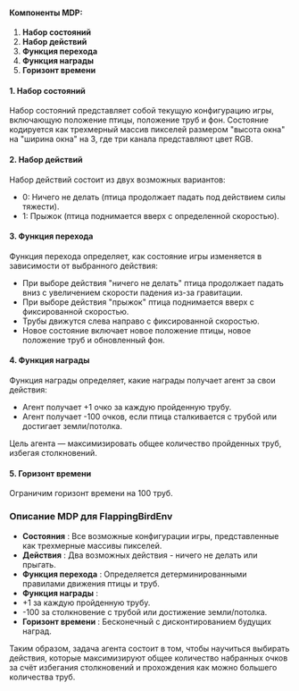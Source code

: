 
#### Компоненты MDP:

1. **Набор состояний**
2. **Набор действий**
3. **Функция перехода**
4. **Функция награды**
5. **Горизонт времени**

#### 1. Набор состояний

Набор состояний представляет собой текущую конфигурацию игры, включающую положение птицы, положение труб и фон. Состояние кодируется как трехмерный массив пикселей размером "высота окна" на "ширина окна" на 3, где три канала представляют цвет RGB.

#### 2. Набор действий

Набор действий состоит из двух возможных вариантов:

* 0: Ничего не делать (птица продолжает падать под действием силы тяжести).
* 1: Прыжок (птица поднимается вверх с определенной скоростью).

#### 3. Функция перехода

Функция перехода определяет, как состояние игры изменяется в зависимости от выбранного действия:

* При выборе действия "ничего не делать" птица продолжает падать вниз с увеличением скорости падения из-за гравитации.
* При выборе действия "прыжок" птица поднимается вверх с фиксированной скоростью.
* Трубы движутся слева направо с фиксированной скоростью.
* Новое состояние включает новое положение птицы, новое положение труб и обновленный фон.

#### 4. Функция награды

Функция награды определяет, какие награды получает агент за свои действия:

* Агент получает +1 очко за каждую пройденную трубу.
* Агент получает -100 очков, если птица сталкивается с трубой или достигает земли/потолка.

Цель агента — максимизировать общее количество пройденных труб, избегая столкновений.

#### 5. Горизонт времени

Ограничим горизонт времени на 100 труб.

### Описание MDP для FlappingBirdEnv

* **Состояния** : Все возможные конфигурации игры, представленные как трехмерные массивы пикселей.
* **Действия** : Два возможных действия - ничего не делать или прыгать.
* **Функция перехода** : Определяется детерминированными правилами движения птицы и труб.
* **Функция награды** :
* +1 за каждую пройденную трубу.
* -100 за столкновение с трубой или достижение земли/потолка.
* **Горизонт времени** : Бесконечный с дисконтированием будущих наград.

Таким образом, задача агента состоит в том, чтобы научиться выбирать действия, которые максимизируют общее количество набранных очков за счёт избегания столкновений и прохождения как можно большего количества труб.
